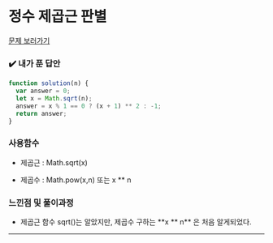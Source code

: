# 정수 제곱근 판별

[문제 보러가기](https://school.programmers.co.kr/learn/courses/30/lessons/12934)

### :heavy_check_mark: 내가 푼 답안

```javascript
function solution(n) {
  var answer = 0;
  let x = Math.sqrt(n);
  answer = x % 1 == 0 ? (x + 1) ** 2 : -1;
  return answer;
}
```

### 사용함수

- 제곱근 : Math.sqrt(x)

- 제곱수 : Math.pow(x,n) 또는 x \*\* n

### 느낀점 및 풀이과정

- 제곱근 함수 sqrt()는 알았지만, 제곱수 구하는 **x ** n\*\* 은 처음 알게되었다.

<hr/>
